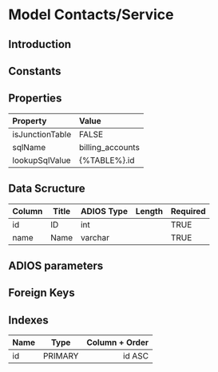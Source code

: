 # Model Contacts/Service

## Introduction

## Constants

## Properties

| Property        | Value            |
| :-------------- | :--------------- |
| isJunctionTable | FALSE            |
| sqlName         | billing_accounts |
| lookupSqlValue  | {%TABLE%}.id     |

## Data Scructure

| Column | Title | ADIOS Type | Length | Required |
| ------ | ----- | ---------- | ------ | -------- |
| id     | ID    | int        |        | TRUE     |
| name   | Name  | varchar    |        | TRUE     |

## ADIOS parameters

## Foreign Keys

## Indexes

| Name |  Type   | Column + Order |
| :--- | :-----: | -------------: |
| id   | PRIMARY |         id ASC |
